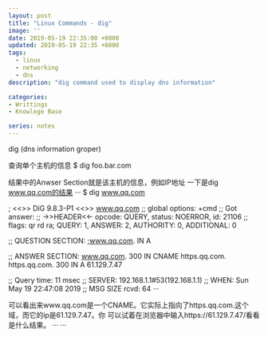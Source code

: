 ```yaml
---
layout: post
title: "Linux Commands - dig"
image: ''
date: 2019-05-19 22:35:00 +0800
updated: 2019-05-19 22:35 +0800
tags: 
  - linux
  - networking
  - dns
description: "dig command used to display dns information"

categories:
- Writtings
- Knowlege Base

series: notes
---
```


dig (dns information groper)

查询单个主机的信息
$ dig foo.bar.com

结果中的Anwser Section就是该主机的信息，例如IP地址
一下是dig www.qq.com的结果
···
$ dig www.qq.com

; <<>> DiG 9.8.3-P1 <<>> www.qq.com
;; global options: +cmd
;; Got answer:
;; ->>HEADER<<- opcode: QUERY, status: NOERROR, id: 21106
;; flags: qr rd ra; QUERY: 1, ANSWER: 2, AUTHORITY: 0, ADDITIONAL: 0

;; QUESTION SECTION:
;www.qq.com.			IN	A

;; ANSWER SECTION:
www.qq.com.		300	IN	CNAME	https.qq.com.
https.qq.com.		300	IN	A	61.129.7.47

;; Query time: 11 msec
;; SERVER: 192.168.1.1#53(192.168.1.1)
;; WHEN: Sun May 19 22:47:08 2019
;; MSG SIZE  rcvd: 64
···

可以看出来www.qq.com是一个CNAME。它实际上指向了https.qq.com.这个域，而它的ip是61.129.7.47。你
可以试着在浏览器中输入https://61.129.7.47/看看是什么结果。
···
···
